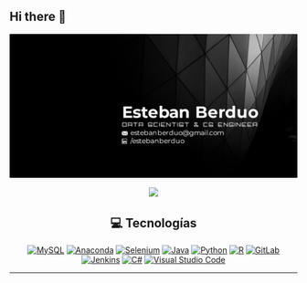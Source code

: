 ## Hi there 👋
<div id="header" align="center">
  <img decoding="async" src="https://github.com/estebanberduo/estebanberduo/blob/main/Github%20Banner.jpg" width="800"/>

[![](https://img.shields.io/badge/LinkedIn-0077B5?style=for-the-badge&logo=linkedin&logoColor=white)](https://www.linkedin.com/in/estebanberduo/)


## 💻 Tecnologías
[![MySQL](https://img.shields.io/badge/MySQL-4479A1?logo=mysql&logoColor=fff)]()
[![Anaconda](https://img.shields.io/badge/Anaconda-44A833?logo=anaconda&logoColor=fff)]()
[![Selenium](https://img.shields.io/badge/Selenium-43B02A?logo=selenium&logoColor=fff)]()
[![Java](https://img.shields.io/badge/Java-%23ED8B00.svg?logo=openjdk&logoColor=white)]()
[![Python](https://img.shields.io/badge/Python-3776AB?logo=python&logoColor=fff)]()
[![R](https://img.shields.io/badge/R-%23276DC3.svg?logo=r&logoColor=white)]()
[![GitLab](https://img.shields.io/badge/GitLab-FC6D26?logo=gitlab&logoColor=fff)]()
[![Jenkins](https://img.shields.io/badge/Jenkins-D24939?logo=jenkins&logoColor=white)]()
[![C#](https://custom-icon-badges.demolab.com/badge/C%23-%23239120.svg?logo=cshrp&logoColor=white)]()
[![Visual Studio Code](https://custom-icon-badges.demolab.com/badge/Visual%20Studio%20Code-0078d7.svg?logo=vsc&logoColor=white)]()



---

<!--
**estebanberduo/estebanberduo** is a ✨ _special_ ✨ repository because its `README.md` (this file) appears on your GitHub profile.

Here are some ideas to get you started:

- 🔭 I’m currently working on ...
- 🌱 I’m currently learning ...
- 👯 I’m looking to collaborate on ...
- 🤔 I’m looking for help with ...
- 💬 Ask me about ...
- 📫 How to reach me: ...
- 😄 Pronouns: ...
- ⚡ Fun fact: ...
-->
